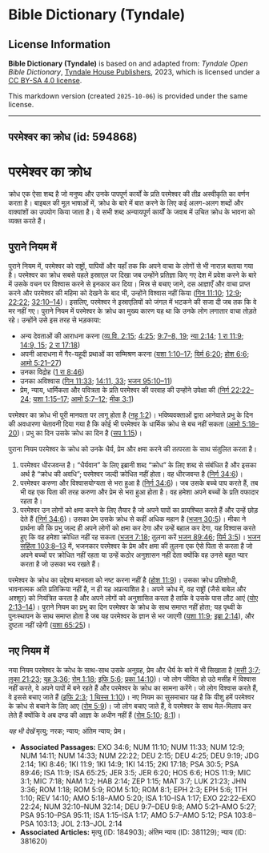 # Bible Dictionary (Tyndale)

## License Information

**Bible Dictionary (Tyndale)** is based on and adapted from: _Tyndale Open Bible Dictionary_, [Tyndale House Publishers](https://tyndaleopenresources.com/), 2023, which is licensed under a [CC BY-SA 4.0 license](https://creativecommons.org/licenses/by-sa/4.0/legalcode.en).

This markdown version (created `2025-10-06`) is provided under the same license.



--------------------------------

## परमेश्वर का क्रोध (id: 594868)

परमेश्वर का क्रोध
=================

क्रोध एक ऐसा शब्द है जो मनुष्य और उनके पापपूर्ण कार्यों के प्रति परमेश्वर की तीव्र अस्वीकृति का वर्णन करता है। बाइबल की मूल भाषाओं में, क्रोध के बारे में बात करने के लिए कई अलग\-अलग शब्दों और वाक्यांशों का उपयोग किया जाता है। ये सभी शब्द अन्यायपूर्ण कार्यों के जवाब में उचित क्रोध के भावना को व्यक्त करते हैं।

पुराने नियम में
---------------

पुराने नियम में, परमेश्वर को राष्ट्रों, पापियों और यहाँ तक कि अपने वाचा के लोगों से भी नाराज़ बताया गया है। परमेश्वर का क्रोध सबसे पहले इस्राएल पर दिखा जब उन्होंने प्रतिज्ञा किए गए देश में प्रवेश करने के बारे में उसके वचन पर विश्वास करने से इनकार कर दिया। मिस्र से बचाए जाने, दस आज्ञाएँ और वाचा प्राप्त करने और परमेश्वर की महिमा को देखने के बाद भी, उन्होंने विश्वास नहीं किया ([गिन 11:10](https://ref.ly/Num11:10); [12:9](https://ref.ly/Num12:9); [22:22](https://ref.ly/Num22:22); [32:10–14](https://ref.ly/Num32:10-Num32:14))। इसलिए, परमेश्वर ने इस्राएलियों को जंगल में भटकने की सजा दी जब तक कि वे मर नहीं गए। पुराने नियम में परमेश्वर के क्रोध का मुख्य कारण यह था कि उनके लोग लगातार वाचा तोड़ते रहे। उन्होंने उसे इस तरह से भड़काया:

* अन्य देवताओं की आराधना करना ([व्य.वि. 2:15](https://ref.ly/Deut2:15); [4:25](https://ref.ly/Deut4:25); [9:7](https://ref.ly/Deut9:7-Deut9:8,Deut9:19)[–](https://ref.ly/Deut9:7-Deut9:8)[8, 19](https://ref.ly/Deut9:7-Deut9:8,Deut9:19); [न्या 2:14](https://ref.ly/Judg2:14); [1 रा 11:9](https://ref.ly/1Kgs11:9); [14:9, 15](https://ref.ly/1Kgs14:9,1Kgs14:15); [2 रा 17:18](https://ref.ly/2Kgs17:18))
* अपनी आराधना में गैर\-यहूदी प्रथाओं का सम्मिश्रण करना ([यशा 1:10–17](https://ref.ly/Isa1:10-Isa1:17); [यिर्म 6:20](https://ref.ly/Jer6:20); [होश 6:6](https://ref.ly/Hos6:6); [आमो 5:21–27](https://ref.ly/Amos5:21-Amos5:27))
* उनका विद्रोह ([1 रा 8:46](https://ref.ly/1Kgs8:46))
* उनका अविश्वास ([गिन 11:33](https://ref.ly/Num11:33); [14:11, 33](https://ref.ly/Num14:11,Num14:33); [भजन 95:10–11](https://ref.ly/Ps95:10-Ps95:11))
* प्रेम, न्याय, धार्मिकता और पवित्रता के प्रति परमेश्वर की परवाह की उन्होंने उपेक्षा की ([निर्ग 22:22–24](https://ref.ly/Exod22:22-Exod22:24); [यशा 1:15–17](https://ref.ly/Isa1:15-Isa1:17); [आमो 5:7–12](https://ref.ly/Amos5:7-Amos5:12); [मीक 3:1](https://ref.ly/Mic3:1))

परमेश्वर का क्रोध भी पूरी मानवता पर लागू होता है ([नहू 1:2](https://ref.ly/Nah1:2))। भविष्यवक्ताओं द्वारा आनेवाले प्रभु के दिन की अवधारणा चेतावनी दिया गया है कि कोई भी परमेश्वर के धार्मिक क्रोध से बच नहीं सकता ([आमो 5:18–20](https://ref.ly/Amos5:18-Amos5:20))। प्रभु का दिन उसके क्रोध का दिन है ([सप 1:15](https://ref.ly/Zeph1:15))।

पुराना नियम परमेश्वर के क्रोध को उनके धैर्य, प्रेम और क्षमा करने की तत्परता के साथ संतुलित करता है।

1. परमेश्‍वर धीरजवन्त है। “धैर्यवान” के लिए इब्रानी शब्द “क्रोध” के लिए शब्द से संबंधित है और इसका अर्थ है “क्रोध की अवधि”; परमेश्‍वर जल्दी क्रोधित नहीं होता। वह धीरजवन्त है ([निर्ग 34:6](https://ref.ly/Exod34:6))।
2. परमेश्वर करुणा और विश्वासयोग्यता से भरा हुआ है ([निर्ग 34:6](https://ref.ly/Exod34:6))। जब उसके बच्चे पाप करते हैं, तब भी वह एक पिता की तरह करुणा और प्रेम से भरा हुआ होता है। वह हमेशा अपने बच्चों के प्रति वफादार रहता है।
3. परमेश्वर उन लोगों को क्षमा करने के लिए तैयार है जो अपने पापों का प्रायश्चित करते हैं और उन्हें छोड़ देते हैं ([निर्ग 34:6](https://ref.ly/Exod34:6))। उसका प्रेम उसके क्रोध से कहीं अधिक महान है ([भजन 30:5](https://ref.ly/Ps30:5))। मीका ने प्रार्थना की कि प्रभु जल्द ही अपने लोगों को क्षमा कर देगा और उन्हें बहाल कर देगा, यह विश्वास करते हुए कि वह हमेशा क्रोधित नहीं रह सकता ([भजन 7:18](https://ref.ly/Mic7:18); तुलना करें [भजन 89:46](https://ref.ly/Ps89:46); [यिर्म 3:5](https://ref.ly/Jer3:5))। [भजन सहिंता 103:8–13](https://ref.ly/Ps103:8-Ps103:13) में, भजनकार परमेश्वर के प्रेम और क्षमा की तुलना एक ऐसे पिता से करता है जो अपने बच्चों पर क्रोधित नहीं रहता या उन्हें कठोर अनुशासन नहीं देता क्योंकि वह उनसे बहुत प्यार करता है जो उसका भय रखते हैं।

परमेश्वर के क्रोध का उद्देश्य मानवता को नष्ट करना नहीं है ([होश 11:9](https://ref.ly/Hos11:9))। उसका क्रोध प्रतिशोधी, भावनात्मक अति प्रतिक्रिया नहीं है, न ही यह अप्रत्याशित है। अपने क्रोध में, वह राष्ट्रों (जैसे बाबेल और अश्शूर) को नियंत्रित करता है और अपने लोगों को अनुशासित करता है ताकि वे उसके पास लौट आएं ([योए 2:13–14](https://ref.ly/Joel2:13-Joel2:14))। पुराने नियम का प्रभु का दिन परमेश्वर के क्रोध के साथ समाप्त नहीं होता; यह पृथ्वी के पुनःस्थापन के साथ समाप्त होता है जब यह परमेश्वर के ज्ञान से भर जाएगी ([यशा 11:9](https://ref.ly/Isa11:9); [इब्रा 2:14](https://ref.ly/Hab2:14)), और दुष्टता नहीं रहेगी ([यशा 65:25](https://ref.ly/Isa65:25))।

नए नियम में
-----------

नया नियम परमेश्वर के क्रोध के साथ\-साथ उसके अनुग्रह, प्रेम और धैर्य के बारे में भी सिखाता है ([मत्ती 3:7](https://ref.ly/Matt3:7); [लूका 21:23](https://ref.ly/Luke21:23); [यूह 3:36](https://ref.ly/John3:36); [रोम 1:18](https://ref.ly/Rom1:18); [इफि 5:6](https://ref.ly/Eph5:6); [प्रका 14:10](https://ref.ly/Rev14:10))। जो लोग जीवित हो उठे मसीह में विश्वास नहीं करते, वे अपने पापों में बने रहते हैं और परमेश्वर के क्रोध का सामना करेंगे। जो लोग विश्वास करते हैं, वे इससे बचाए जाते हैं ([इफि 2:3](https://ref.ly/Eph2:3); [1 थिस्स 1:10](https://ref.ly/1Thess1:10))। नए नियम का सुसमाचार यह है कि यीशु हमें परमेश्वर के क्रोध से बचाने के लिए आए ([रोम 5:9](https://ref.ly/Rom5:9))। जो लोग बचाए जाते हैं, वे परमेश्वर के साथ मेल\-मिलाप कर लेते हैं क्योंकि वे अब दण्ड की आज्ञा के अधीन नहीं हैं ([रोम 5:10](https://ref.ly/Rom5:10); [8:1](https://ref.ly/Rom8:1))।

*यह भी देखें* मृत्यु; नरक; न्याय; अंतिम न्याय; प्रेम।

* **Associated Passages:** EXO 34:6; NUM 11:10; NUM 11:33; NUM 12:9; NUM 14:11; NUM 14:33; NUM 22:22; DEU 2:15; DEU 4:25; DEU 9:19; JDG 2:14; 1KI 8:46; 1KI 11:9; 1KI 14:9; 1KI 14:15; 2KI 17:18; PSA 30:5; PSA 89:46; ISA 11:9; ISA 65:25; JER 3:5; JER 6:20; HOS 6:6; HOS 11:9; MIC 3:1; MIC 7:18; NAM 1:2; HAB 2:14; ZEP 1:15; MAT 3:7; LUK 21:23; JHN 3:36; ROM 1:18; ROM 5:9; ROM 5:10; ROM 8:1; EPH 2:3; EPH 5:6; 1TH 1:10; REV 14:10; AMO 5:18–AMO 5:20; ISA 1:10–ISA 1:17; EXO 22:22–EXO 22:24; NUM 32:10–NUM 32:14; DEU 9:7–DEU 9:8; AMO 5:21–AMO 5:27; PSA 95:10–PSA 95:11; ISA 1:15–ISA 1:17; AMO 5:7–AMO 5:12; PSA 103:8–PSA 103:13; JOL 2:13–JOL 2:14
* **Associated Articles:** मृत्यु (ID: 184903); अंतिम न्याय  (ID: 381129); न्याय (ID: 381620)

